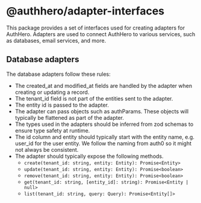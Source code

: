 # @authhero/adapter-interfaces

This package provides a set of interfaces used for creating adapters for AuthHero. Adapters are used to connect AuthHero to various services, such as databases, email services, and more.

## Database adapters

The database adapters follow these rules:

- The created_at and modified_at fields are handled by the adapter when creating or updating a record.
- The tenant_id field is not part of the entities sent to the adapter.
- The entity id is passed to the adapter.
- The adapter can pass objects such as authParams. These objects will typically be flattened as part of the adapter.
- The types used in the adapters should be inferred from zod schemas to ensure type safety at runtime.
- The id column and entity should typically start with the entity name, e.g. user_id for the user entity. We follow the naming from auth0 so it might not always be consistent.
- The adapter should typically expose the following methods.
  - `create(tenant_id: string, entity: Entity): Promise<Entity>`
  - `update(tenant_id: string, entity: Entity): Promise<boolean>`
  - `remove(tenant_id: string, entity: Entity): Promise<boolean>`
  - `get(tenant_id: string, [entity_id]: string): Promise<Entity | null>`
  - `list(tenant_id: string, query: Query): Promise<Entity[]>`
